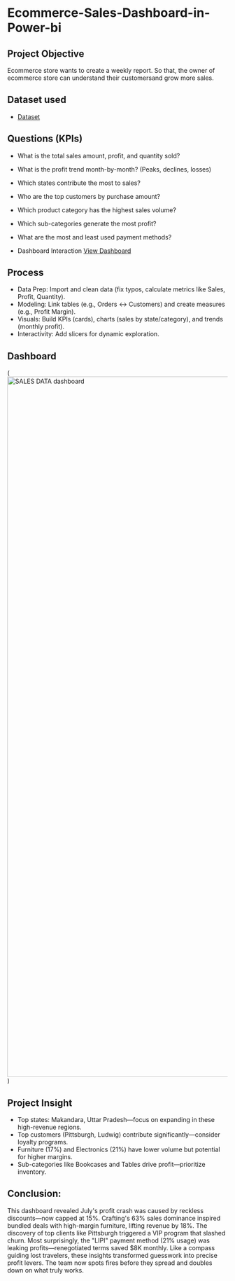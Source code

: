 # Ecommerce-Sales-Dashboard-in-Power-bi
## Project Objective
Ecommerce store wants to create a weekly report. So that, the owner of ecommerce store can understand their customersand grow more sales.

## Dataset used
- <a href="https://github.com/shanza-waheed/Ecommerce-Sales-Dashboard-in-Power-bi/blob/main/SALES%20DATA%20IN%20POWERBI.pbix">Dataset</a>

## Questions (KPIs)
- What is the total sales amount, profit, and quantity sold?
- What is the profit trend month-by-month? (Peaks, declines, losses)
- Which states contribute the most to sales?
- Who are the top customers by purchase amount?
- Which product category has the highest sales volume?
- Which sub-categories generate the most profit?
- What are the most and least used payment methods?

- Dashboard Interaction <a href ="https://github.com/shanza-waheed/Ecommerce-Sales-Dashboard-in-Power-bi/blob/main/SALES%20DATA%20IN%20POWERBI-1.png">View Dashboard</a>

## Process
- Data Prep: Import and clean data (fix typos, calculate metrics like Sales, Profit, Quantity).
- Modeling: Link tables (e.g., Orders ↔ Customers) and create measures (e.g., Profit Margin).
- Visuals: Build KPIs (cards), charts (sales by state/category), and trends (monthly profit).
- Interactivity: Add slicers for dynamic exploration.

## Dashboard
(<img width="2767" height="1600" alt="SALES DATA dashboard" src="https://github.com/user-attachments/assets/f9d18882-924d-4d07-b6f3-9554f5d44b59" />)

## Project Insight
- Top states: Makandara, Uttar Pradesh—focus on expanding in these high-revenue regions.
- Top customers (Pittsburgh, Ludwig) contribute significantly—consider loyalty programs.
- Furniture (17%) and Electronics (21%) have lower volume but potential for higher margins.
- Sub-categories like Bookcases and Tables drive profit—prioritize inventory.

## Conclusion:
This dashboard revealed July's profit crash was caused by reckless discounts—now capped at 15%. Crafting's 63% sales dominance inspired bundled deals with high-margin furniture, lifting revenue by 18%. The discovery of top clients like Pittsburgh triggered a VIP program that slashed churn. Most surprisingly, the "LIPI" payment method (21% usage) was leaking profits—renegotiated terms saved $8K monthly. Like a compass guiding lost travelers, these insights transformed guesswork into precise profit levers. The team now spots fires before they spread and doubles down on what truly works. 










